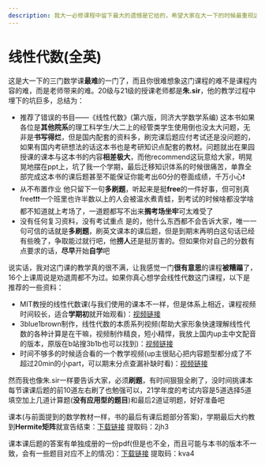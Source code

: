 ```yaml
---
description: 我大一必修课程中留下最大的遗憾是它给的，希望大家在大一下的时候最重视这门课
---
```


# 线性代数(全英)

这是大一下的三门数学课**最难**的一门了，而且你很难想象这门课程的难不是课程内容的难，而是老师带来的难。20级与21级的授课老师都是**朱.sir**，他的教学过程中埋下的坑巨多，总结为：

* 推荐了错误的书目——《线性代数》(第六版，同济大学数学系编) 这本书如果各位是**其他院系**的理工科学生/大二上的经管类学生使用倒也没太大问题，无非是**书写得烂**，但是国内配套的资料多，刷完课后题应付考试还是没问题的，如果有国内考研想法的话这本书也是考研知识点配套的教材。问题就出在果园授课的课本与这本书的内容**相差极大**，而他recommend这玩意给大家，明晃晃地摆在ppt上，坑了我一个学期，最后迁移知识体系的时候很痛苦，单靠全部完成这本书的课后题甚至不能保证你能考出60分的卷面成绩，千万小心❗
* 从不布置作业 他只留下一句**多刷题**，听起来是挺**free**的一件好事，但可别真free❗❗❗一个班里也许半数以上的人会被温水煮青蛙，到考试的时候啥都没学啥都不知道就上考场了，一道题都写不出来**搁考场坐牢**可太难受了
* 没有任何复习资料，没有考试重点 是的，他什么东西都不会告诉大家，唯一一句可信的话就是**多刷题**，刷英文课本的课后题，但是到期末再明白这句话已经有些晚了，争取能过就行吧，他**捞人**还是挺厉害的。但如果你对自己的分数有点要求的话，**尽早**开始**自学**吧

说实话，我对这门课的教学真的很不满，让我感觉一门**很有意思**的课程**被糟蹋**了，16个上课周说是劝退周都不为过。如果你真心想学会线性代数这门课程，以下是推荐的一些资料：

* MIT教授的线性代数课(与我们使用的课本不一样，但是体系上相近，课程视频时间较长，适合**学期初**就开始观看)：[视频链接](https://www.bilibili.com/video/BV16Z4y1U7oU?share\_source=copy\_web\&vd\_source=2e2bcfa887bf8da9bde84af9fe79f8eb)
* 3blue1brown制作，线性代数的本质系列视频(帮助大家形象快速理解线性代数的各种计算是在干嘛，视频制作精良，短小精悍，我放上国内up主中文配音的版本，原版在b站搜3b1b也可以找到)：[视频链接](https://www.bilibili.com/video/BV1ib411t7YR?share\_source=copy\_web\&vd\_source=2e2bcfa887bf8da9bde84af9fe79f8eb)
* 时间不够多的时候适合看的一个教学视频(up主很贴心把内容题型都分成了不超过20min的小part，可以期末分点查漏补缺时看)：[视频链接](https://www.bilibili.com/video/BV1HB4y1T7Mc?share\_source=copy\_web\&vd\_source=2e2bcfa887bf8da9bde84af9fe79f8eb)

然而我也像朱.sir一样要告诉大家，必须**刷题**，有时间狠狠全刷了，没时间挑课本每节课课后题的前10道左右刷了也勉强可以，21学年度的考试内容是5道选择5道填空加上几道计算题(**没有应用型的题目**)和最后2道证明题，好好准备吧

课本(与前面提到的数学教材一样，书的最后有课后题部分答案)，学期最后大约教到**Hermite矩阵**就宣告结束：[下载链接](https://pan.baidu.com/s/1nSaMjFXaJbr08wNl2g1Gpw) 提取码：2jh3

课本课后题的答案有单独成册的一份pdf(但是也不全，而且可能与本书的版本不一致，会有一些题目对应不上的情况)：[下载链接](https://pan.baidu.com/s/1GjSV\_J2D9toshXwp98-DTw) 提取码：kva4

